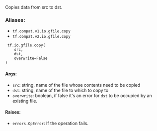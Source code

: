 
Copies data from src to dst.
### Aliases:
- `tf.compat.v1.io.gfile.copy`
- `tf.compat.v2.io.gfile.copy`

```
 tf.io.gfile.copy(
    src,
    dst,
    overwrite=False
)
```
#### Args:
- `src`: string, name of the file whose contents need to be copied
- `dst`: string, name of the file to which to copy to
- `overwrite`: boolean, if false it's an error for `dst` to be occupied by an existing file.
#### Raises:
- `errors.OpError`: If the operation fails.
